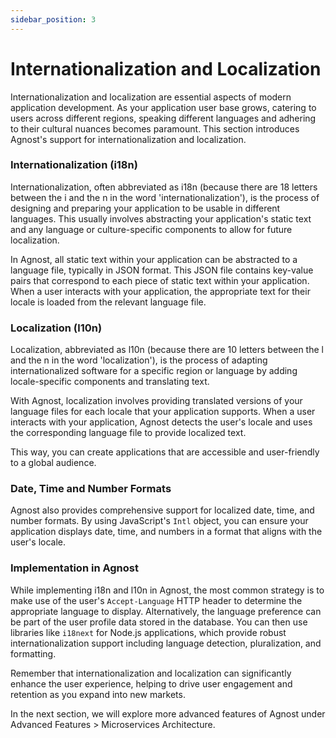 ```yaml
---
sidebar_position: 3
---
```


# Internationalization and Localization

Internationalization and localization are essential aspects of modern
application development. As your application user base grows, catering to users
across different regions, speaking different languages and adhering to their
cultural nuances becomes paramount. This section introduces Agnost's support for
internationalization and localization.

### Internationalization (i18n)

Internationalization, often abbreviated as i18n (because there are 18 letters
between the i and the n in the word 'internationalization'), is the process of
designing and preparing your application to be usable in different languages.
This usually involves abstracting your application's static text and any
language or culture-specific components to allow for future localization.

In Agnost, all static text within your application can be abstracted to a
language file, typically in JSON format. This JSON file contains key-value pairs
that correspond to each piece of static text within your application. When a
user interacts with your application, the appropriate text for their locale is
loaded from the relevant language file.

### Localization (l10n)

Localization, abbreviated as l10n (because there are 10 letters between the l
and the n in the word 'localization'), is the process of adapting
internationalized software for a specific region or language by adding
locale-specific components and translating text.

With Agnost, localization involves providing translated versions of your
language files for each locale that your application supports. When a user
interacts with your application, Agnost detects the user's locale and uses the
corresponding language file to provide localized text.

This way, you can create applications that are accessible and user-friendly to a
global audience.

### Date, Time and Number Formats

Agnost also provides comprehensive support for localized date, time, and number
formats. By using JavaScript's `Intl` object, you can ensure your application
displays date, time, and numbers in a format that aligns with the user's locale.

### Implementation in Agnost

While implementing i18n and l10n in Agnost, the most common strategy is to make
use of the user's `Accept-Language` HTTP header to determine the appropriate
language to display. Alternatively, the language preference can be part of the
user profile data stored in the database. You can then use libraries like
`i18next` for Node.js applications, which provide robust internationalization
support including language detection, pluralization, and formatting.

Remember that internationalization and localization can significantly enhance
the user experience, helping to drive user engagement and retention as you
expand into new markets.

In the next section, we will explore more advanced features of Agnost under
Advanced Features > Microservices Architecture.
